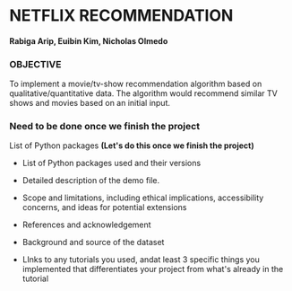 # NETFLIX RECOMMENDATION

#### Rabiga Arip, Euibin Kim, Nicholas Olmedo

### OBJECTIVE
To implement a movie/tv-show recommendation algorithm based on qualitative/quantitative data. The algorithm would recommend similar TV shows and movies based on an initial input.


### Need to be done once we finish the project

List of Python packages **(Let's do this once we finish the project)**

- List of Python packages used and their versions
  
- Detailed description of the demo file.
  
- Scope and limitations, including ethical implications, accessibility concerns, and ideas for potential extensions
  
- References and acknowledgement
  
- Background and source of the dataset
  
- LInks to any tutorials you used, andat least 3 specific things you implemented that differentiates your project from what's already in the tutorial 

